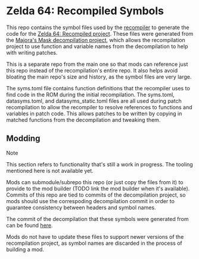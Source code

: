 # Zelda 64: Recompiled Symbols

This repo contains the symbol files used by the [recompiler](https://github.com/N64Recomp/N64Recomp) to generate the code for the [Zelda 64: Recompiled project](https://github.com/Zelda64Recomp/Zelda64Recomp).
These files were generated from the [Majora's Mask decompilation project](https://github.com/zeldaret/mm), which allows the recompilation project to use function and variable names from the decompilation to help with writing patches.

This is a separate repo from the main one so that mods can reference just this repo instead of the recompilation's entire repo. It also helps avoid bloating the main repo's size and history, as the symbol files are very large.

The syms.toml file contains function definitions that the recompiler uses to find code in the ROM during the initial recompilation. The syms.toml, datasyms.toml, and datasyms_static.toml files are all used during patch recompilation to allow the recompiler to resolve references to functions and variables in patch code. This allows patches to be written by copying in matched functions from the decompilation and tweaking them.

## Modding

> [!NOTE]
> This section refers to functionality that's still a work in progress. The tooling mentioned here is not available yet.

Mods can submodule/subrepo this repo (or just copy the files from it) to provide to the mod builder (TODO link the mod builder when it's available). Commits of this repo are tied to commits of the decompilation project, so mods should use the correspoding decompilation commit in order to guarantee consistency between headers and symbol names.

The commit of the decompilation that these symbols were generated from can be found [here](https://github.com/zeldaret/mm/tree/2ab028b46579f3e9c23f87a8af4e520240fdcbf0).

Mods do not have to update these files to support newer versions of the recompilation project, as symbol names are discarded in the process of building a mod.
